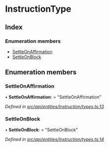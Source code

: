 # InstructionType

## Index

### Enumeration members

* [SettleOnAffirmation](instructiontype.md#settleonaffirmation)
* [SettleOnBlock](instructiontype.md#settleonblock)

## Enumeration members

### SettleOnAffirmation

• **SettleOnAffirmation**: = "SettleOnAffirmation"

_Defined in_ [_src/api/entities/Instruction/types.ts:13_](https://github.com/PolymathNetwork/polymesh-sdk/blob/bf2b7a12/src/api/entities/Instruction/types.ts#L13)

### SettleOnBlock

• **SettleOnBlock**: = "SettleOnBlock"

_Defined in_ [_src/api/entities/Instruction/types.ts:14_](https://github.com/PolymathNetwork/polymesh-sdk/blob/bf2b7a12/src/api/entities/Instruction/types.ts#L14)

